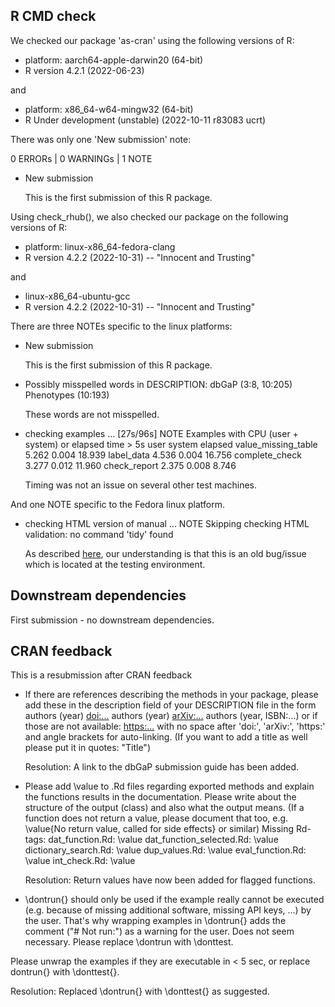 ## R CMD check 

We checked our package 'as-cran' using the following versions of R:

* platform: aarch64-apple-darwin20 (64-bit)
* R version 4.2.1 (2022-06-23) 

and 

* platform: x86_64-w64-mingw32 (64-bit)
* R Under development (unstable) (2022-10-11 r83083 ucrt)

There was only one 'New submission' note:

0 ERRORs | 0 WARNINGs | 1 NOTE

* New submission

  This is the first submission of this R package.
  
Using check_rhub(), we also checked our package on the following versions of R:

* platform: linux-x86_64-fedora-clang
* R version 4.2.2 (2022-10-31) -- "Innocent and Trusting"

and 

* linux-x86_64-ubuntu-gcc
* R version 4.2.2 (2022-10-31) -- "Innocent and Trusting"

There are three NOTEs specific to the linux platforms:

* New submission

  This is the first submission of this R package.

* Possibly misspelled words in DESCRIPTION:
  dbGaP (3:8, 10:205)
  Phenotypes (10:193)
  
  These words are not misspelled. 
  
* checking examples ... [27s/96s] NOTE
Examples with CPU (user + system) or elapsed time > 5s
                     user system elapsed
value_missing_table 5.262  0.004  18.939
label_data          4.536  0.004  16.756
complete_check      3.277  0.012  11.960
check_report        2.375  0.008   8.746

  Timing was not an issue on several other test machines. 
  
And one NOTE specific to the Fedora linux platform.

* checking HTML version of manual ... NOTE
Skipping checking HTML validation: no command 'tidy' found

  As described [here](https://groups.google.com/g/r-sig-mac/c/7u_ivEj4zhM?pli=1), our      understanding is that this is an old bug/issue which is located at the testing           environment.

## Downstream dependencies

First submission - no downstream dependencies. 

## CRAN feedback

This is a resubmission after CRAN feedback

* If there are references describing the methods in your package, please 
add these in the description field of your DESCRIPTION file in the form
authors (year) <doi:...>
authors (year) <arXiv:...>
authors (year, ISBN:...)
or if those are not available: <https:...>
with no space after 'doi:', 'arXiv:', 'https:' and angle brackets for 
auto-linking. (If you want to add a title as well please put it in 
quotes: "Title")

  Resolution: A link to the dbGaP submission guide has been added. 

* Please add \value to .Rd files regarding exported methods and explain 
the functions results in the documentation. Please write about the 
structure of the output (class) and also what the output means. (If a 
function does not return a value, please document that too, e.g. 
\value{No return value, called for side effects} or similar)
Missing Rd-tags:
      dat_function.Rd: \value
      dat_function_selected.Rd: \value
      dictionary_search.Rd: \value
      dup_values.Rd: \value
      eval_function.Rd: \value
      int_check.Rd: \value
      
  Resolution: Return values have now been added for flagged functions. 

* \dontrun{} should only be used if the example really cannot be executed 
(e.g. because of missing additional software, missing API keys, ...) by 
the user. That's why wrapping examples in \dontrun{} adds the comment 
("# Not run:") as a warning for the user. Does not seem necessary. 
Please replace \dontrun with \donttest.

Please unwrap the examples if they are executable in < 5 sec, or replace 
dontrun{} with \donttest{}.

  Resolution: Replaced \dontrun{} with \donttest{} as suggested.